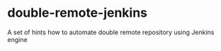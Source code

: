 # double-remote-jenkins
A set of hints how to automate double remote repository using Jenkins engine
